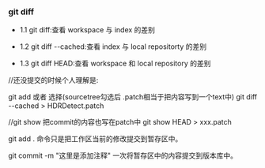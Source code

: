 ### git diff  

- 1.1  git diff:查看 workspace 与 index 的差别

- 1.2 git diff --cached:查看 index 与 local repositorty 的差别

- 1.3 git diff HEAD:查看 workspace 和 local repository 的差别



//还没提交的时候个人理解是:

git add 或者 选择(sourcetree勾选后  .patch相当于把内容写到一个text中)
git diff --cached > HDRDetect.patch

//git show 把commit的内容也写在patch中
git show HEAD > xxx.patch

git add .         命令只是把工作区当前的修改提交到暂存区中。

git commit  -m  "这里是添加注释"    一次将暂存区中的内容提交到版本库中。